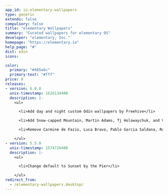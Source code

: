 ```yaml
---
app_id: io.elementary.wallpapers
type: generic
extends: false
compulsory: false
title: "elementary Wallpapers"
summary: "Curated wallpapers for elementary OS"
developer: "elementary, Inc."
homepage: "https://elementary.io"
help_page: "#"
dist: odin
icons:

color:
  primary: "#485a6c"
  primary-text: "#fff"
price: 0
releases:
- version: 6.0.0
  unix-timestamp: 1626134400
  description: |-
    <ul>

      <li>Add day and night custom Odin wallpapers by Freehive</li>

      <li>Add Snow-capped Mountain, Martin Adams, Tj Holowaychuk, and Vikor Forgacs</li>

      <li>Remove Carmine de Fazio, Luca Bravo, Pablo Garcia Saldana, Rob Bye, and Ryan Schroeder</li>

    </ul>
- version: 5.5.0
  unix-timestamp: 1574726400
  description: |-
    <ul>

      <li>Change default to Sunset by the Pier</li>

    </ul>
redirect_from:
  - /elementary-wallpapers.desktop/
---
```



